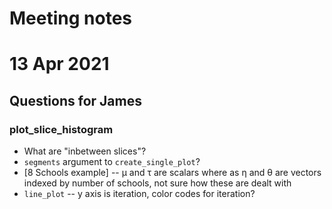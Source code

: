 # Meeting notes

# 13 Apr 2021

## Questions for James

### plot_slice_histogram

- What are "inbetween slices"?
- `segments` argument to `create_single_plot`?
- [8 Schools example] -- μ and τ are scalars where as η and θ are vectors indexed by number of schools, not sure how 
  these are dealt with
- `line_plot`  -- y axis is iteration, color codes for iteration?

